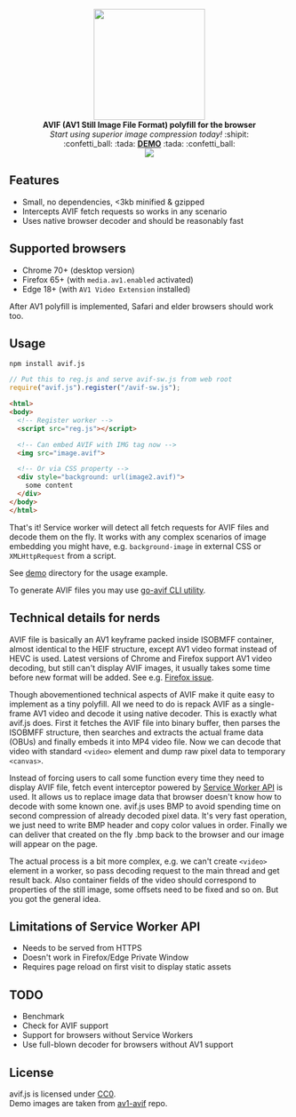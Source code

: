 <p align="center">
  <img src="https://upload.wikimedia.org/wikipedia/commons/8/84/AV1_logo_2018.svg" height="200">
  <br><b>AVIF (AV1 Still Image File Format) polyfill for the browser</b>
  <br><i>Start using superior image compression today!</i> :shipit:
  <br>:confetti_ball: :tada: <b><a href="https://kagami.github.io/avif.js/">DEMO</a></b> :tada: :confetti_ball:
  <br><a href="https://www.npmjs.com/package/avif.js"><img src="https://img.shields.io/npm/v/avif.js.svg"></a>
</p>

## Features

* Small, no dependencies, <3kb minified & gzipped
* Intercepts AVIF fetch requests so works in any scenario
* Uses native browser decoder and should be reasonably fast

## Supported browsers

* Chrome 70+ (desktop version)
* Firefox 65+ (with `media.av1.enabled` activated)
* Edge 18+ (with `AV1 Video Extension` installed)

After AV1 polyfill is implemented, Safari and elder browsers should
work too.

## Usage

```
npm install avif.js
```

```js
// Put this to reg.js and serve avif-sw.js from web root
require("avif.js").register("/avif-sw.js");
```

```html
<html>
<body>
  <!-- Register worker -->
  <script src="reg.js"></script>

  <!-- Can embed AVIF with IMG tag now -->
  <img src="image.avif">

  <!-- Or via CSS property -->
  <div style="background: url(image2.avif)">
    some content
  </div>
</body>
</html>
```

That's it! Service worker will detect all fetch requests for AVIF files and
decode them on the fly. It works with any complex scenarios of image embedding
you might have, e.g. `background-image` in external CSS or `XMLHttpRequest`
from a script.

See [demo](demo) directory for the usage example.

To generate AVIF files you may use [go-avif CLI utility](https://github.com/Kagami/go-avif#cli).

## Technical details for nerds

AVIF file is basically an AV1 keyframe packed inside ISOBMFF container, almost
identical to the HEIF structure, except AV1 video format instead of HEVC is
used. Latest versions of Chrome and Firefox support AV1 video decoding, but
still can't display AVIF images, it usually takes some time before new format
will be added. See e.g. [Firefox issue](https://bugzilla.mozilla.org/show_bug.cgi?id=1443863).

Though abovementioned technical aspects of AVIF make it quite easy to implement
as a tiny polyfill. All we need to do is repack AVIF as a single-frame AV1
video and decode it using native decoder. This is exactly what avif.js does.
First it fetches the AVIF file into binary buffer, then parses the ISOBMFF
structure, then searches and extracts the actual frame data (OBUs) and finally
embeds it into MP4 video file. Now we can decode that video with standard
`<video>` element and dump raw pixel data to temporary `<canvas>`.

Instead of forcing users to call some function every time they need to display
AVIF file, fetch event interceptor powered by
[Service Worker API](https://developer.mozilla.org/en-US/docs/Web/API/Service_Worker_API)
is used. It allows us to replace image data that browser doesn't know how to
decode with some known one. avif.js uses BMP to avoid spending time on second
compression of already decoded pixel data. It's very fast operation, we just
need to write BMP header and copy color values in order. Finally we can deliver
that created on the fly .bmp back to the browser and our image will appear on
the page.

The actual process is a bit more complex, e.g. we can't create `<video>`
element in a worker, so pass decoding request to the main thread and get result
back. Also container fields of the video should correspond to properties of the
still image, some offsets need to be fixed and so on. But you got the general
idea.

## Limitations of Service Worker API

* Needs to be served from HTTPS
* Doesn't work in Firefox/Edge Private Window
* Requires page reload on first visit to display static assets

## TODO

* Benchmark
* Check for AVIF support
* Support for browsers without Service Workers
* Use full-blown decoder for browsers without AV1 support

## License

avif.js is licensed under [CC0](COPYING).  
Demo images are taken from [av1-avif](https://github.com/AOMediaCodec/av1-avif/tree/master/testFiles) repo.

